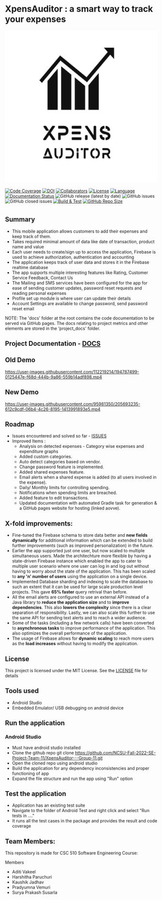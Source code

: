 # XpensAuditor : a smart way to track your expenses

![App Logo](https://github.com/NCSU-Fall-2022-SE-Project-Team-11/XpensAuditor---Group-11/blob/main/project-docs/demo/ic_account-playstore.png)

[![Code Coverage](https://codecov.io/gh/NCSU-Fall-2022-SE-Project-Team-11/XpensAuditor---Group-11/branch/main/graphs/badge.svg)](https://codecov.io/gh/NCSU-Fall-2022-SE-Project-Team-11/XpensAuditor---Group-11/branch/main)
[![DOI](https://zenodo.org/badge/566109274.svg)](https://zenodo.org/badge/latestdoi/566109274)
[![Collaborators](https://img.shields.io/badge/Collaborators-5-orange.svg?style=flat)](https://github.com/NCSU-Fall-2022-SE-Project-Team-11/XpensAuditor---Group-11/graphs/contributors)
[![License](https://img.shields.io/badge/License-MIT-purple.svg?style=flat)](https://github.com/NCSU-Fall-2022-SE-Project-Team-11/XpensAuditor---Group-11/blob/main/LICENSE)
[![Language](https://img.shields.io/badge/Language-Java-blue.svg?style=flat)](https://github.com/NCSU-Fall-2022-SE-Project-Team-11/XpensAuditor---Group-11/search?l=java)
[![Documentation Status](https://readthedocs.org/projects/ansicolortags/badge/?version=latest)](https://github.com/NCSU-Fall-2022-SE-Project-Team-11/XpensAuditor---Group-11/blob/main/README.md)
![GitHub release (latest by date)](https://img.shields.io/github/v/release/NCSU-Fall-2022-SE-Project-Team-11/XpensAuditor---Group-11?display_name=tag)
![GitHub issues](https://img.shields.io/github/issues/NCSU-Fall-2022-SE-Project-Team-11/XpensAuditor---Group-11)
![GitHub closed issues](https://img.shields.io/github/issues-closed/NCSU-Fall-2022-SE-Project-Team-11/XpensAuditor---Group-11)
[![Build & Test](https://github.com/NCSU-Fall-2022-SE-Project-Team-11/XpensAuditor---Group-11/actions/workflows/android.yml/badge.svg)](https://github.com/NCSU-Fall-2022-SE-Project-Team-11/XpensAuditor---Group-11/actions/workflows/android.yml)
[![GitHub Repo Size](https://img.shields.io/github/repo-size/NCSU-Fall-2022-SE-Project-Team-11/XpensAuditor---Group-11.svg)](https://img.shields.io/github/repo-size/NCSU-Fall-2022-SE-Project-Team-11/XpensAuditor---Group-11.svg)
#

## Summary
 
 - This mobile application allows customers to add their expenses and keep track of them. 
 - Takes required minimal amount of data like date of transaction, product name and value
 - Each user needs to create/sign up to access the application, Firebase is used to achieve authorization, authentication and accounting
 - The application keeps track of user data and stores it in the Firebase realtime database
 - The app supports multiple interesting features like Rating, Customer Service Feedback, Contact Us
 - The Mailing and SMS services have been configured for the app for ease of sending customer updates, password reset requests and reading personal expenses 
 - Profile set up module is where user can update their details 
 - Account Settings are available to change password, send password reset email

 NOTE: The 'docs' folder at the root contains the code documentation to be served via GitHub pages. The docs relating to project metrics and other elements are stored in the 'project_docs' folder.

## Project Documentation - [DOCS](https://ncsu-fall-2022-se-project-team-11.github.io/XpensAuditor---Group-11/)

## Old Demo

https://user-images.githubusercontent.com/112219214/194787499-0125447e-f68d-444b-9a86-559b14adf898.mp4

## New Demo

https://user-images.githubusercontent.com/95981350/205693235-612c9cdf-06b4-4c26-8195-1413991893e5.mp4


## Roadmap

 - Issues encountered and solved so far - [ISSUES](https://github.com/NCSU-Fall-2022-SE-Project-Team-11/XpensAuditor---Group-11/issues?q=is%3Aissue+is%3Aclosed)
 - Improved Items :
   - Analysis on detected expenses - Category wise expenses and expenditure graphs
   - Added custom categories.
   - Auto detect categories based on vendor.
   - Change password feature is implemented.
   - Added shared expenses feature.
   - Email alerts when a shared expense is added (to all users involved in the expense).
   - Daily/ Monthly limits for controlling spending.
   - Notifications when spending limits are breached.
   - Added feature to edit transactions.
   - Updated documentation with automated Gradle task for generation & a GitHub pages website for hosting (linked aovve).


## X-fold improvements:
- Fine-tuned the Firebase schema to store data better and **new fields dynamically** for additional information which can be extended to build further improvements (such as improved personalization) in the future.
- Earlier the app supported just one user, but now scaled to multiple simultaneous users. Made the architechture more flexible by having a state-driven Firebase instance which enabled the app to cater to multiple user scenario where one user can log in and log out without having to worry about the state of the application. This has been scaled to **any 'n' number of users** using the application on a single device.
- Implemented Database sharding and indexing to scale the database to such an extent that it can be used for large scale production level projects. This gave **65% faster** query retrival than before.
- All the email alerts are configured to use an external API instead of a Java library to **reduce the application size** and to **improve dependencies**. This also **lowers the complexity** since there is a clear separation of responsibility. Lastly, we can also scale this further to use the same API for sending text alerts and to reach a wider audience.
- Some of the tasks (including a few network calls) have been converted to **asynchronous tasks** to improve performance of the application. This also optimizes the overall performance of the application.
- The usage of Firebase allows for **dynamic scaling** to reach more users as the **load increases** without having to modify the application.
 

## License

 This project is licensed under the MIT License. See the [LICENSE](https://github.com/NCSU-Fall-2022-SE-Project-Team-11/XpensAuditor---Group-11/blob/main/LICENSE) file for details
 
## Tools used

- Android Studio
- Embedded Emulator/ USB debugging on android device

## Run the application
### Android Studio
 - Must have android studio installed
 - Clone the github repo
   git clone https://github.com/NCSU-Fall-2022-SE-Project-Team-11/XpensAuditor---Group-11.git
 - Open the cloned repo using android studio
 - Build the application for any dependency inconsistencies and proper functioning of app
 - Expand the file structure and run the app using "Run" option
 
## Test the application

 - Application has an existing test suite
 - Navigate to the folder of Android Test and right click and select "Run tests in ...."
 - It runs all the test cases in the package and provides the result and code coverage
 
## Team Members:

This repository is made for CSC 510 Software Engineering Course:

Members
 - Aditi Vakeel 
 - Harshitha Paruchuri 
 - Kaushik Jadhav
 - Pradyumna Vemuri
 - Surya Prakash Susarla

